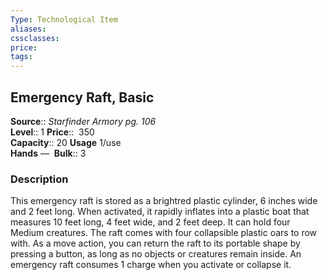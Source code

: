 ```yaml
---
Type: Technological Item
aliases:
cssclasses:
price: 
tags:
---
```

## Emergency Raft, Basic

**Source**:: _Starfinder Armory pg. 106_  
**Level**:: 1
**Price**::  350  
**Capacity**:: 20 **Usage** 1/use  
**Hands** — 
**Bulk**:: 3

### Description

This emergency raft is stored as a brightred plastic cylinder, 6 inches wide and 2 feet long. When activated, it rapidly inflates into a plastic boat that measures 10 feet long, 4 feet wide, and 2 feet deep. It can hold four Medium creatures. The raft comes with four collapsible plastic oars to row with. As a move action, you can return the raft to its portable shape by pressing a button, as long as no objects or creatures remain inside. An emergency raft consumes 1 charge when you activate or collapse it.
